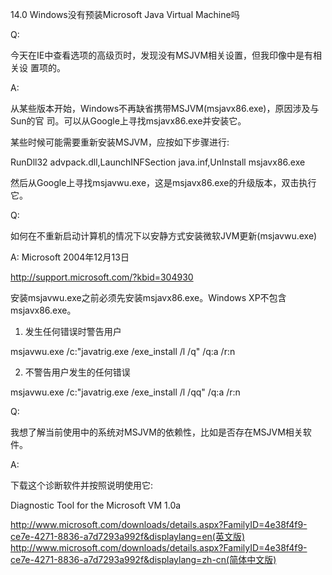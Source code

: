 14.0 Windows没有预装Microsoft Java Virtual Machine吗

Q:

今天在IE中查看选项的高级页时，发现没有MSJVM相关设置，但我印像中是有相关设
置项的。

A:

从某些版本开始，Windows不再缺省携带MSJVM(msjavx86.exe)，原因涉及与Sun的官
司。可以从Google上寻找msjavx86.exe并安装它。

某些时候可能需要重新安装MSJVM，应按如下步骤进行:

RunDll32 advpack.dll,LaunchINFSection java.inf,UnInstall
msjavx86.exe

然后从Google上寻找msjavwu.exe，这是msjavx86.exe的升级版本，双击执行它。

Q:

如何在不重新启动计算机的情况下以安静方式安装微软JVM更新(msjavwu.exe)

A: Microsoft 2004年12月13日

http://support.microsoft.com/?kbid=304930

安装msjavwu.exe之前必须先安装msjavx86.exe。Windows XP不包含msjavx86.exe。

1) 发生任何错误时警告用户

msjavwu.exe /c:"javatrig.exe /exe_install /l /q" /q:a /r:n

2) 不警告用户发生的任何错误

msjavwu.exe /c:"javatrig.exe /exe_install /l /qq" /q:a /r:n

Q:

我想了解当前使用中的系统对MSJVM的依赖性，比如是否存在MSJVM相关软件。

A:

下载这个诊断软件并按照说明使用它:

Diagnostic Tool for the Microsoft VM 1.0a

http://www.microsoft.com/downloads/details.aspx?FamilyID=4e38f4f9-ce7e-4271-8836-a7d7293a992f&displaylang=en(英文版)
http://www.microsoft.com/downloads/details.aspx?FamilyID=4e38f4f9-ce7e-4271-8836-a7d7293a992f&displaylang=zh-cn(简体中文版)
